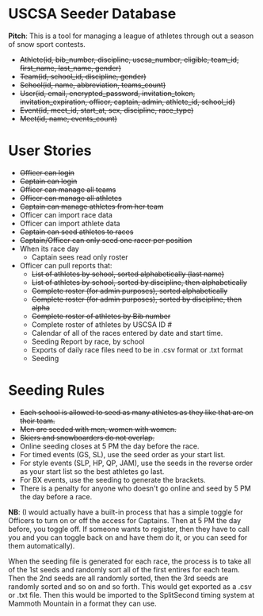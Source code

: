 # USCSA Seeder Database

**Pitch**: This is a tool for managing a league of athletes through out
a season of snow sport contests.

+ ~~Athlete(id, bib_number, discipline, uscsa_number, eligible, team_id,
  first_name, last_name, gender)~~
+ ~~Team(id, school_id, discipline, gender)~~
+ ~~School(id, name, abbreviation, teams_count)~~
+ ~~User(id, email, encrypted_password, invitation_token, 
  invitation_expiration, officer, captain, admin, athlete_id, school_id)~~
+ ~~Event(id, meet_id, start_at, sex, discipline, race_type)~~
+ ~~Meet(id, name, events_count)~~

# User Stories

+  ~~Officer can login~~
+  ~~Captain can login~~
+  ~~Officer can manage all teams~~
+  ~~Officer can manage all athletes~~
+  ~~Captain can manage athletes from her team~~
+  Officer can import race data
+  Officer can import athlete data
+  ~~Captain can seed athletes to races~~
+  ~~Captain/Officer can only seed one racer per position~~
+  When its race day
   + Captain sees read only roster
+  Officer can pull reports that:
   +  ~~List of athletes by school, sorted alphabetically (last name)~~
   +  ~~List of athletes by school, sorted by discipline, then
alphabetically~~
   +  ~~Complete roster (for admin purposes), sorted alphabetically~~
   +  ~~Complete roster (for admin purposes), sorted by discipline, then
alpha~~
   +  ~~Complete roster of athletes by Bib number~~
   +  Complete roster of athletes by USCSA ID #
   +  Calendar of all of the races entered by date and start time.
   +  Seeding Report by race, by school
   +  Exports of daily race files need to be in .csv format or .txt  format
   +  Seeding

# Seeding Rules

+  ~~Each school is allowed to seed as many athletes as they like that are on their team.~~
+  ~~Men are seeded with men, women with women.~~
+  ~~Skiers and snowboarders do not overlap.~~
+  Online seeding closes at 5 PM the day before the race.
+  For timed events (GS, SL), use the seed order as your start list.
+  For style events (SLP, HP, QP, JAM), use the seeds in the reverse
  order as your start list so the best athletes go last.
+  For BX events, use the seeding to generate the brackets.
+  There is a penalty for anyone who doesn't go online and seed by 5 PM the
  day before a race.

**NB**: (I would actually have a built-in process that has a simple
toggle for Officers to turn  on or off the access for Captains.  Then at
5 PM the day before,  you toggle off.  If someone wants to register,
then they have to call you and you can toggle back on and have them do
it, or you can seed for them automatically).

When the seeding file is generated for each race, the process is to take
all of the 1st seeds and randomly sort all of the first entires for each
team.  Then the 2nd seeds are all randomly sorted, then the 3rd seeds
are randomly sorted and so on and so forth.  This would get exported as
a .csv or .txt file.  Then this would be imported to the SplitSecond
timing system at Mammoth Mountain in a format they can use.
